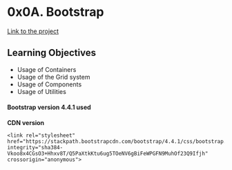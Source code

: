 # 0x0A. Bootstrap
[Link to the project](https://intranet.hbtn.io/projects/623)

## Learning Objectives
- Usage of Containers
- Usage of the Grid system
- Usage of Components
- Usage of Utilities

#### Bootstrap version 4.4.1 used
**CDN version**
<pre><code>&lt;link rel="stylesheet" href="https://stackpath.bootstrapcdn.com/bootstrap/4.4.1/css/bootstrap.min.css" integrity="sha384-Vkoo8x4CGsO3+Hhxv8T/Q5PaXtkKtu6ug5TOeNV6gBiFeWPGFN9MuhOf23Q9Ifjh" crossorigin="anonymous"&gt;
</code></pre>

